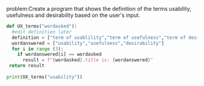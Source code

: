 problem:Create a program that shows the definition of the terms usability, usefulness and desirability based on the user's input.

```py
def UX_terms("wordasked"):
  #edit definition later
  definition = ["term of usablility","term of usefulness","term of desirability"]
  wordanswered = ["usability","usefulness","desirability"]
  for i in range (3):
    if wordanswered[i] == wordasked
      result = f"{wordasked}.title is: {wordanswered}"
 return result
 
print(UX_terms("usability"))


```
